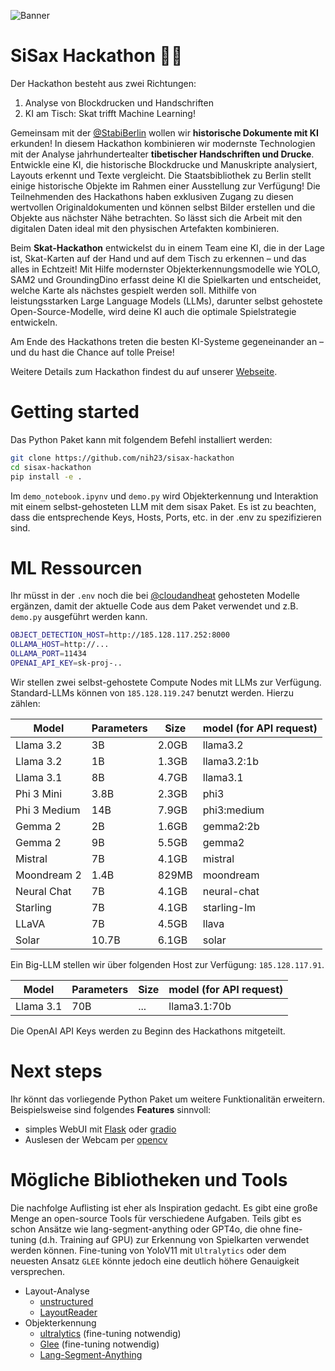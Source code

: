 ![Banner](https://github.com/nih23/sisax-hackathon/blob/main/assets/ai-insights-header-1000x505.jpg?raw=true)


# SiSax Hackathon 👩‍💻
Der Hackathon besteht aus zwei Richtungen: 
1. Analyse von Blockdrucken und Handschriften
2. KI am Tisch: Skat trifft Machine Learning!

Gemeinsam mit der [@StabiBerlin](https://github.com/StabiBerlin) wollen wir **historische Dokumente mit KI** erkunden! In diesem Hackathon kombinieren wir modernste Technologien mit der Analyse jahrhundertealter **tibetischer Handschriften und Drucke**. Entwickle eine KI, die historische Blockdrucke und Manuskripte analysiert, Layouts erkennt und Texte vergleicht. Die Staatsbibliothek zu Berlin stellt einige historische Objekte im Rahmen einer Ausstellung zur Verfügung! Die Teilnehmenden des Hackathons haben exklusiven Zugang zu diesen wertvollen Originaldokumenten und können selbst Bilder erstellen und die Objekte aus nächster Nähe betrachten. So lässt sich die Arbeit mit den digitalen Daten ideal mit den physischen Artefakten kombinieren.

Beim **Skat-Hackathon** entwickelst du in einem Team eine KI, die in der Lage ist, Skat-Karten auf der Hand und auf dem Tisch zu erkennen – und das alles in Echtzeit! Mit Hilfe modernster Objekterkennungsmodelle wie YOLO, SAM2 und GroundingDino erfasst deine KI die Spielkarten und entscheidet, welche Karte als nächstes gespielt werden soll. Mithilfe von leistungsstarken Large Language Models (LLMs), darunter selbst gehostete Open-Source-Modelle, wird deine KI auch die optimale Spielstrategie entwickeln.

Am Ende des Hackathons treten die besten KI-Systeme gegeneinander an – und du hast die Chance auf tolle Preise!

Weitere Details zum Hackathon findest du auf unserer [Webseite](https://ki-dresden.net/ai-insights-saxony-hackathon).



# Getting started
Das Python Paket kann mit folgendem Befehl installiert werden:
```bash
git clone https://github.com/nih23/sisax-hackathon
cd sisax-hackathon
pip install -e .
```

Im `demo_notebook.ipynv` und `demo.py` wird Objekterkennung und Interaktion mit einem selbst-gehosteten LLM mit dem sisax Paket. Es ist zu beachten, dass die entsprechende Keys, Hosts, Ports, etc. in der .env zu spezifizieren sind. 

# ML Ressourcen
Ihr müsst in der `.env` noch die bei [@cloudandheat](https://github.com/cloudandheat) gehosteten Modelle ergänzen, damit der aktuelle Code aus dem Paket verwendet und z.B. `demo.py` ausgeführt werden kann.

```bash
OBJECT_DETECTION_HOST=http://185.128.117.252:8000
OLLAMA_HOST=http://...
OLLAMA_PORT=11434
OPENAI_API_KEY=sk-proj-..
```

Wir stellen zwei selbst-gehostete Compute Nodes mit LLMs zur Verfügung. Standard-LLMs können von `185.128.119.247` benutzt werden. Hierzu zählen:

| Model              | Parameters | Size  | model (for API request)                  |
| ------------------ | ---------- | ----- | -------------------------------- |
| Llama 3.2          | 3B         | 2.0GB | llama3.2     |
| Llama 3.2          | 1B         | 1.3GB | llama3.2:1b     |
| Llama 3.1          | 8B         | 4.7GB | llama3.1     |
| Phi 3 Mini         | 3.8B       | 2.3GB | phi3     |
| Phi 3 Medium       | 14B        | 7.9GB | phi3:medium     |
| Gemma 2            | 2B         | 1.6GB | gemma2:2b     |
| Gemma 2            | 9B         | 5.5GB | gemma2     |
| Mistral            | 7B         | 4.1GB | mistral     |
| Moondream 2        | 1.4B       | 829MB | moondream     |
| Neural Chat        | 7B         | 4.1GB | neural-chat     |
| Starling           | 7B         | 4.1GB | starling-lm     |
| LLaVA              | 7B         | 4.5GB | llava     |
| Solar              | 10.7B      | 6.1GB | solar     |

Ein Big-LLM stellen wir über folgenden Host zur Verfügung: `185.128.117.91`. 

| Model              | Parameters | Size  | model (for API request)                  |
| ------------------ | ---------- | ----- | -------------------------------- |
| Llama 3.1          | 70B         | ... | llama3.1:70b     |

Die OpenAI API Keys werden zu Beginn des Hackathons mitgeteilt. 

# Next steps
Ihr könnt das vorliegende Python Paket um weitere Funktionalitän erweitern. Beispielsweise sind folgendes **Features** sinnvoll:
- simples WebUI mit [Flask](https://github.com/pallets/flask) oder [gradio](https://github.com/gradio-app/gradio)
- Auslesen der Webcam per [opencv](https://github.com/opencv/opencv-python)

# Mögliche Bibliotheken und Tools
Die nachfolge Auflisting ist eher als Inspiration gedacht. Es gibt eine große Menge an open-source Tools für verschiedene Aufgaben. Teils gibt es schon Ansätze wie lang-segment-anything oder GPT4o, die ohne fine-tuning (d.h. Training auf GPU) zur Erkennung von Spielkarten verwendet werden können. Fine-tuning von YoloV11 mit `Ultralytics` oder dem neuesten Ansatz `GLEE` könnte jedoch eine deutlich höhere Genauigkeit versprechen.

- Layout-Analyse
  - [unstructured](https://github.com/Unstructured-IO/unstructured)
  - [LayoutReader](https://github.com/ppaanngggg/layoutreader?tab=readme-ov-file)
- Objekterkennung
  - [ultralytics](https://github.com/ultralytics) (fine-tuning notwendig)
  - [Glee](https://github.com/FoundationVision/GLEE) (fine-tuning notwendig)
  - [Lang-Segment-Anything](https://github.com/luca-medeiros/lang-segment-anything)  

